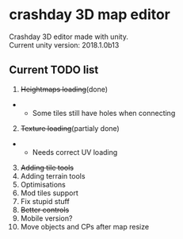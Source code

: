 # crashday 3D map editor
Crashday 3D editor made with unity.  
Current unity version: 2018.1.0b13

## Current TODO list
1. ~~Heightmaps loading~~(done)
 * - Some tiles still have holes when connecting
2. ~~Texture loading~~(partialy done)
 * - Needs correct UV loading
3. ~~Adding tile tools~~
4. Adding terrain tools
5. Optimisations
6. Mod tiles support
7. Fix stupid stuff
8. ~~Better controls~~
9. Mobile version?
10. Move objects and CPs after map resize
